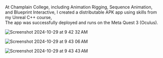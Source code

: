 
At Champlain College, including Animation Rigging, Sequence Animation, and Blueprint Interactive,  I created a distributable APK app using skills from my Unreal C++ course,  
The app was successfully deployed and runs on the Meta Quest 3 (Oculus).

![Screenshot 2024-10-29 at 9 42 32 AM](https://github.com/user-attachments/assets/a3492dd7-6170-417c-b331-75044843c951)

![Screenshot 2024-10-29 at 9 43 06 AM](https://github.com/user-attachments/assets/e668c579-15b6-4edb-a15b-77cd438badd1)

![Screenshot 2024-10-29 at 9 43 43 AM](https://github.com/user-attachments/assets/ed366122-a480-4a3f-b429-e7a5f9a80de2)
